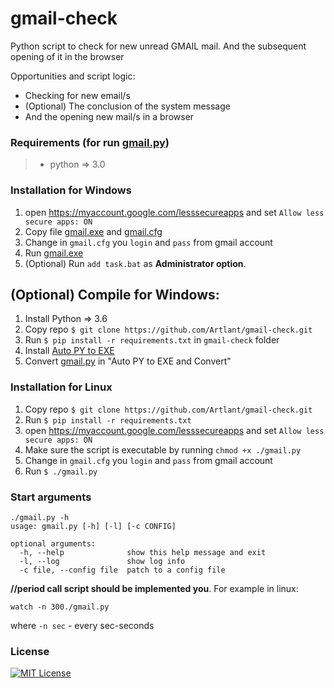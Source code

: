 # gmail-check
Python script to check for new unread GMAIL mail. And the subsequent opening of it in the browser

Opportunities and script logic:
- Checking for new email/s
- (Optional) The conclusion of the system message
- And the opening new mail/s in a browser

### Requirements (for run [gmail.py](/gmail.py))
> - python => 3.0

### Installation for Windows
1. open https://myaccount.google.com/lesssecureapps and set `Allow less secure apps: ON`
2. Copy file [gmail.exe](/gmail.exe) and [gmail.cfg](/gmail.cfg)
3. Change in `gmail.cfg` you `login` and `pass` from gmail account
4. Run [gmail.exe](/gmail.exe)
5. (Optional) Run `add task.bat` as __Administrator option__.

## (Optional) Compile for Windows:
1. Install Python => 3.6
1. Copy repo `$ git clone https://github.com/Artlant/gmail-check.git`
2. Run `$ pip install -r requirements.txt` in `gmail-check` folder
3. Install [Auto PY to EXE](https://github.com/brentvollebregt/auto-py-to-exe)
4. Convert [gmail.py](/gmail.py) in "Auto PY to EXE and Convert"

### Installation for Linux
1. Copy repo `$ git clone https://github.com/Artlant/gmail-check.git`
2. Run `$ pip install -r requirements.txt`
3. open https://myaccount.google.com/lesssecureapps and set `Allow less secure apps: ON`
4. Make sure the script is executable by running `chmod +x ./gmail.py`
5. Change in `gmail.cfg` you `login` and `pass` from gmail account
6. Run `$ ./gmail.py`

### Start arguments
```
./gmail.py -h
usage: gmail.py [-h] [-l] [-c CONFIG]

optional arguments:
  -h, --help              show this help message and exit
  -l, --log               show log info
  -c file, --config file  patch to a config file
```

__//period call script should be implemented you__. For example in linux:
```
watch -n 300./gmail.py
```
where `-n sec` - every sec-seconds

### License
[![MIT License](https://img.shields.io/badge/license-MIT-007EC7.svg?style=flat-square)](/LICENSE)
